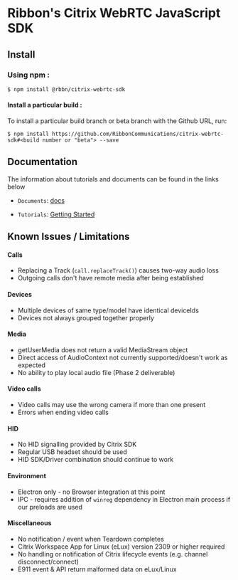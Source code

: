 # Ribbon's Citrix WebRTC JavaScript SDK

## Install

### Using npm :

`$ npm install @rbbn/citrix-webrtc-sdk`

#### Install a particular build :

To install a particular build branch or beta branch with the Github URL, run:

`$ npm install https://github.com/RibbonCommunications/citrix-webrtc-sdk#<build number or "beta"> --save`

## Documentation

The information about tutorials and documents can be found in the links below

* `Documents`: [docs](https://RibbonCommunications.github.io/citrix-webrtc-sdk/docs)

* `Tutorials`: [Getting Started](https://RibbonCommunications.github.io/citrix-webrtc-sdk/tutorials/index.html#/Getting%20Started)

## Known Issues / Limitations

#### Calls
- Replacing a Track (`call.replaceTrack()`) causes two-way audio loss
- Outgoing calls don't have remote media after being established

#### Devices
- Multiple devices of same type/model have identical deviceIds
- Devices not always grouped together properly

#### Media
- getUserMedia does not return a valid MediaStream object
- Direct access of AudioContext not currently supported/doesn't work as expected
- No ability to play local audio file (Phase 2 deliverable)

#### Video calls
- Video calls may use the wrong camera if more than one present
- Errors when ending video calls

#### HID
- No HID signalling provided by Citrix SDK
- Regular USB headset should be used
- HID SDK/Driver combination should continue to work

#### Environment
- Electron only - no Browser integration at this point
- IPC - requires addition of `winreg` dependency in Electron main process if our preloads are used

#### Miscellaneous
- No notification / event when Teardown completes
- Citrix Workspace App for Linux (eLux) version 2309 or higher required
- No handling or notification of Citrix lifecycle events (e.g. channel disconnect/connect)
- E911 event & API return malformed data on eLux/Linux
